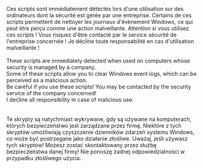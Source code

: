 Ces scripts sont immédiatement détéctés lors d'une utilisation sur des ordinateurs dont la sécurité est gérée par une entreprise.
Certains de ces scripts permettent de nettoyer les journaux d'évènement Windows, ce qui peut être perçu comme une action malveillante.
Attention si vous utilisez ces scripts ! Vous risquez d'être contacté par le service sécurité de l'entreprise concernée !
Je décline toute responsabilité en cas d'utilisation malveillante !
<br/><br/>
These scripts are immediately detected when used on computers whose security is managed by a company.<br/>
Some of these scripts allow you to clear Windows event logs, which can be perceived as a malicious action.<br/>
Be careful if you use these scripts! You may be contacted by the security service of the company concerned!<br/>
I decline all responsibility in case of malicious use.<br/>
<br/><br/>
Te skrypty są natychmiast wykrywane, gdy są używane na komputerach, których bezpieczeństwo jest zarządzane przez firmę.
Niektóre z tych skryptów umożliwiają czyszczenie dzienników zdarzeń systemu Windows, co może być postrzegane jako działanie złośliwe.
Uważaj, jeśli używasz tych skryptów! Możesz zostać skontaktowany przez służbę bezpieczeństwa danej firmy!
Nie ponoszę żadnej odpowiedzialności w przypadku złośliwego użycia.
<br/><br/>




